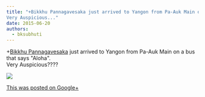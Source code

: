 ```yaml
---
title: "+Bikkhu Pannagavesaka​ just arrived to Yangon from Pa-Auk Main on a bus that says \"Aloha\".
Very Auspicious..."
date: 2015-06-20
authors: 
  - bksubhuti
---
```


+[Bikkhu Pannagavesaka](https://plus.google.com/110750255161794247379)​ just arrived to Yangon from Pa-Auk Main on a bus that says "Aloha".  
Very Auspicious????﻿

![](https://lh3.googleusercontent.com/-8HrRYqofVpU/VYX5TnYRGjI/AAAAAAAALcc/5L3TIqOYO8Y/w506-h750/15%2B-%2B1)

[This was posted on Google+](https://plus.google.com/+BhikkhuSubhuti/posts/e6fJLwkTCQw)